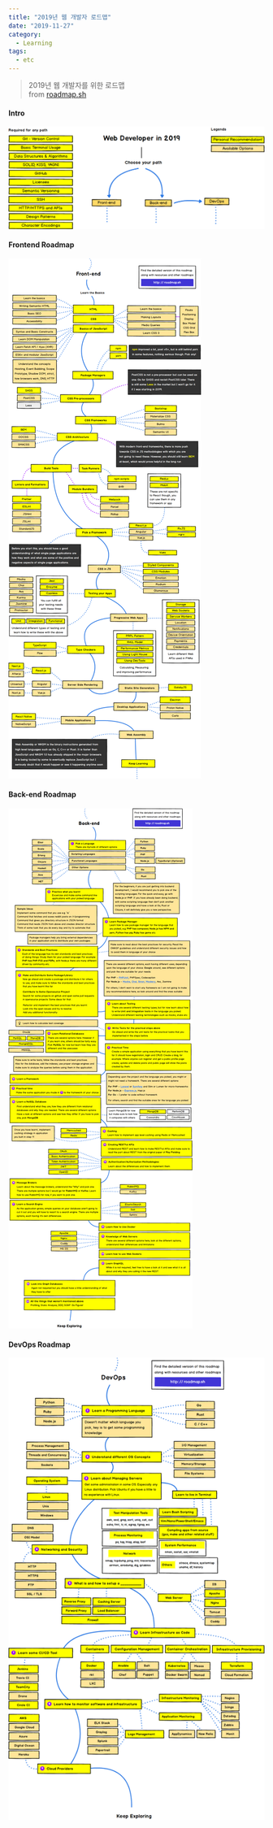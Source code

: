 ```yaml
---
title: "2019년 웹 개발자 로드맵"
date: "2019-11-27"
category:
  - Learning
tags:
  - etc
---
```

> 2019년 웹 개발자를 위한 로드맵  
> from [roadmap.sh](https://roadmap.sh)

#### Intro
![Intro](./intro.png)

#### Frontend Roadmap
![Frontend Roadmap](./frontend.png)

#### Back-end Roadmap
![Back-end Roadmap](./backend.png)

#### DevOps Roadmap
![DevOps Roadmap](./devops.png)